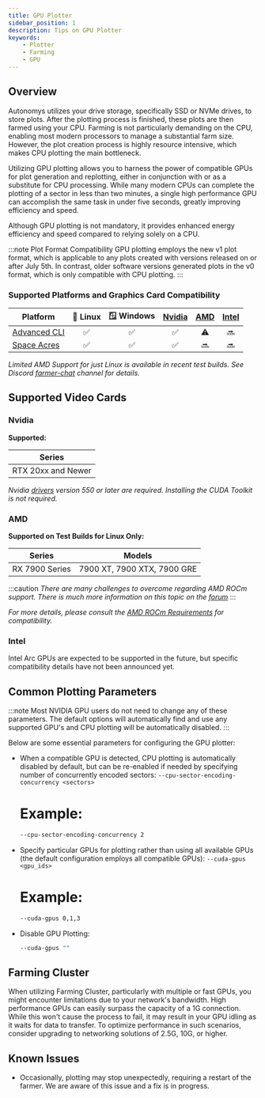 ```yaml
---
title: GPU Plotter
sidebar_position: 1
description: Tips on GPU Plotter
keywords:
    - Plotter
    - Farming
    - GPU
---
```


## Overview

Autonomys utilizes your drive storage, specifically SSD or NVMe drives, to store plots. After the plotting process is finished, these plots are then farmed using your CPU. Farming is not particularly demanding on the CPU, enabling most modern processors to manage a substantial farm size. However, the plot creation process is highly resource intensive, which makes CPU plotting the main bottleneck.

Utilizing GPU plotting allows you to harness the power of compatible GPUs for plot generation and replotting, either in conjunction with or as a substitute for CPU processing. While many modern CPUs can complete the plotting of a sector in less than two minutes, a single high performance GPU can accomplish the same task in under five seconds, greatly improving efficiency and speed.

Although GPU plotting is not mandatory, it provides enhanced energy efficiency and speed compared to relying solely on a CPU.


:::note Plot Format Compatibility
GPU plotting employs the new v1 plot format, which is applicable to any plots created with versions released on or after July 5th. In contrast, older software versions generated plots in the v0 format, which is only compatible with CPU plotting.
:::


### Supported Platforms and Graphics Card Compatibility
| Platform          | 🐧 Linux | 🪟 Windows | [Nvidia](#nvidia) | [AMD](#amd) | [Intel](#intel) |
|-------------------|:-------:|:---------:|:---------:|:-----------:|:------------:|
| [Advanced CLI](https://github.com/autonomys/subspace/releases)          |   ✅    |    ✅     |    ✅     |     ⚠️      |      🔜      |
| [Space Acres](https://github.com/autonomys/space-acres/releases)       |   ✅    |    ✅     |    ✅     |     🔜      |      🔜      |

*Limited AMD Support for just Linux is available in recent test builds. See Discord [farmer-chat](https://discord.com/channels/864285291518361610/1062507270539321485) channel for details.*

## Supported Video Cards

### **Nvidia**
**Supported:**

| Series              |
|---------------------|
| RTX 20xx and Newer  |

*Nvidia [drivers](https://developer.nvidia.com/cuda-downloads) version 550 or later are required. Installing the CUDA Toolkit is not required.*

### **AMD**

**Supported on Test Builds for Linux Only:**

| Series            | Models                                                                 |
|-------------------|------------------------------------------------------------------------|
| RX 7900 Series    | 7900 XT, 7900 XTX, 7900 GRE                                            |

:::caution
*There are many challenges to overcome regarding AMD ROCm support. There is much more information on this topic on the [forum](https://forum.autonomys.xyz/t/rocm-gpu-support-amd/4440)*
:::

*For more details, please consult the [AMD ROCm Requirements](https://rocm.docs.amd.com/projects/install-on-linux/en/latest/reference/system-requirements.html) for compatibility.*

### **Intel**

Intel Arc GPUs are expected to be supported in the future, but specific compatibility details have not been announced yet.


## Common Plotting Parameters

:::note
Most NVIDIA GPU users do not need to change any of these parameters. The default options will automatically find and use any supported GPU's and CPU plotting will be automatically disabled.
:::

Below are some essential parameters for configuring the GPU plotter:

- When a compatible GPU is detected, CPU plotting is automatically disabled by default, but can be re-enabled if needed by specifying number of concurrently encoded sectors:
  `--cpu-sector-encoding-concurrency <sectors>`

  # Example:
  ```bash
  --cpu-sector-encoding-concurrency 2
  ```
- Specify particular GPUs for plotting rather than using all available GPUs (the default configuration employs all compatible GPUs):
  `--cuda-gpus <gpu_ids>`

  # Example:
  ```bash
  --cuda-gpus 0,1,3
  ```

- Disable GPU Plotting:
  ```bash
  --cuda-gpus ""
  ```

## Farming Cluster
  
When utilizing Farming Cluster, particularly with multiple or fast GPUs, you might encounter limitations due to your network's bandwidth. High performance GPUs can easily surpass the capacity of a 1G connection. While this won't cause the process to fail, it may result in your GPU idling as it waits for data to transfer. To optimize performance in such scenarios, consider upgrading to networking solutions of 2.5G, 10G, or higher.


## Known Issues

- Occasionally, plotting may stop unexpectedly, requiring a restart of the farmer. We are aware of this issue and a fix is in progress.